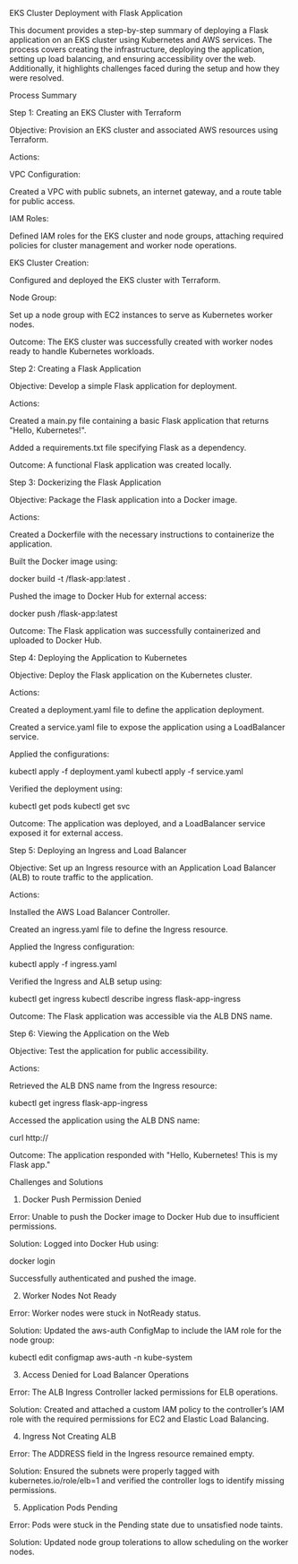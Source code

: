 EKS Cluster Deployment with Flask Application

This document provides a step-by-step summary of deploying a Flask application on an EKS cluster using Kubernetes and AWS services. The process covers creating the infrastructure, deploying the application, setting up load balancing, and ensuring accessibility over the web. Additionally, it highlights challenges faced during the setup and how they were resolved.

Process Summary

Step 1: Creating an EKS Cluster with Terraform

Objective: Provision an EKS cluster and associated AWS resources using Terraform.

Actions:

VPC Configuration:

Created a VPC with public subnets, an internet gateway, and a route table for public access.

IAM Roles:

Defined IAM roles for the EKS cluster and node groups, attaching required policies for cluster management and worker node operations.

EKS Cluster Creation:

Configured and deployed the EKS cluster with Terraform.

Node Group:

Set up a node group with EC2 instances to serve as Kubernetes worker nodes.

Outcome:
The EKS cluster was successfully created with worker nodes ready to handle Kubernetes workloads.

Step 2: Creating a Flask Application

Objective: Develop a simple Flask application for deployment.

Actions:

Created a main.py file containing a basic Flask application that returns "Hello, Kubernetes!".

Added a requirements.txt file specifying Flask as a dependency.

Outcome:
A functional Flask application was created locally.

Step 3: Dockerizing the Flask Application

Objective: Package the Flask application into a Docker image.

Actions:

Created a Dockerfile with the necessary instructions to containerize the application.

Built the Docker image using:

docker build -t <your-dockerhub-username>/flask-app:latest .

Pushed the image to Docker Hub for external access:

docker push <your-dockerhub-username>/flask-app:latest

Outcome:
The Flask application was successfully containerized and uploaded to Docker Hub.

Step 4: Deploying the Application to Kubernetes

Objective: Deploy the Flask application on the Kubernetes cluster.

Actions:

Created a deployment.yaml file to define the application deployment.

Created a service.yaml file to expose the application using a LoadBalancer service.

Applied the configurations:

kubectl apply -f deployment.yaml
kubectl apply -f service.yaml

Verified the deployment using:

kubectl get pods
kubectl get svc

Outcome:
The application was deployed, and a LoadBalancer service exposed it for external access.

Step 5: Deploying an Ingress and Load Balancer

Objective: Set up an Ingress resource with an Application Load Balancer (ALB) to route traffic to the application.

Actions:

Installed the AWS Load Balancer Controller.

Created an ingress.yaml file to define the Ingress resource.

Applied the Ingress configuration:

kubectl apply -f ingress.yaml

Verified the Ingress and ALB setup using:

kubectl get ingress
kubectl describe ingress flask-app-ingress

Outcome:
The Flask application was accessible via the ALB DNS name.

Step 6: Viewing the Application on the Web

Objective: Test the application for public accessibility.

Actions:

Retrieved the ALB DNS name from the Ingress resource:

kubectl get ingress flask-app-ingress

Accessed the application using the ALB DNS name:

curl http://<ALB-DNS-Name>

Outcome:
The application responded with "Hello, Kubernetes! This is my Flask app."

Challenges and Solutions

1. Docker Push Permission Denied

Error:
Unable to push the Docker image to Docker Hub due to insufficient permissions.

Solution:
Logged into Docker Hub using:

docker login

Successfully authenticated and pushed the image.

2. Worker Nodes Not Ready

Error:
Worker nodes were stuck in NotReady status.

Solution:
Updated the aws-auth ConfigMap to include the IAM role for the node group:

kubectl edit configmap aws-auth -n kube-system

3. Access Denied for Load Balancer Operations

Error:
The ALB Ingress Controller lacked permissions for ELB operations.

Solution:
Created and attached a custom IAM policy to the controller’s IAM role with the required permissions for EC2 and Elastic Load Balancing.

4. Ingress Not Creating ALB

Error:
The ADDRESS field in the Ingress resource remained empty.

Solution:
Ensured the subnets were properly tagged with kubernetes.io/role/elb=1 and verified the controller logs to identify missing permissions.

5. Application Pods Pending

Error:
Pods were stuck in the Pending state due to unsatisfied node taints.

Solution:
Updated node group tolerations to allow scheduling on the worker nodes.